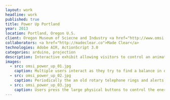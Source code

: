 ```yaml
---
layout: work
headline: work
published: true
title: Power Up Portland
year: 2013
location: Portland, Oregon U.S.
client: Oregon Museum of Sciecne and Industry <a href="http://www.omsi.edu/">(OMSI)</a>
collaborators: <a href="http://madeclear.co">Made Clear</a>
technologies: Adobe AIR, ActionScript 3.0
categories: arduino, projection
description: Interactive exhibit allowing visitors to control an animated power plant with physical controls
images:
  - src: omsi_power_up_01.jpg
    caption: Multiple users interact as they try to find a balance in energy consumtion
  - src: omsi_power_up_02.jpg
    caption: Periodically the an old rotary telephone rings and alerts visitors that conditions have changed and new challenges in energy consumption have started
  - src: omsi_power_up_03.jpg
    caption: Users press the large physical buttons to control the energy sources
---
```

